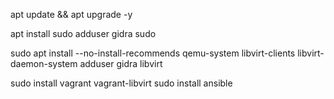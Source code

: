 apt update && apt upgrade -y

apt install sudo
adduser gidra sudo

sudo apt install --no-install-recommends qemu-system libvirt-clients libvirt-daemon-system
adduser gidra libvirt

sudo install vagrant vagrant-libvirt
sudo install ansible

